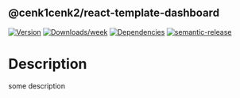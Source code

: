 ## @cenk1cenk2/react-template-dashboard

[![Version](https://img.shields.io/npm/v/@cenk1cenk2/react-template-dashboard.svg)](https://npmjs.org/package/@cenk1cenk2/react-template-dashboard) [![Downloads/week](https://img.shields.io/npm/dw/@cenk1cenk2/react-template-dashboard.svg)](https://npmjs.org/package/@cenk1cenk2/react-template-dashboard) [![Dependencies](https://img.shields.io/librariesio/release/npm/@cenk1cenk2/react-template-dashboard)](https://npmjs.org/package/@cenk1cenk2/react-template-dashboard) [![semantic-release](https://img.shields.io/badge/%20%20%F0%9F%93%A6%F0%9F%9A%80-semantic--release-e10079.svg)](https://github.com/semantic-release/semantic-release)

# Description

some description

